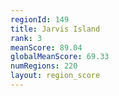 ```yaml
---
regionId: 149
title: Jarvis Island
rank: 3
meanScore: 89.04
globalMeanScore: 69.33
numRegions: 220
layout: region_score
---
```

